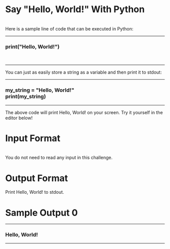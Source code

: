 <h1>Say "Hello, World!" With Python</h1><br>
Here is a sample line of code that can be executed in Python:<br>
<hr>
<h3>print("Hello, World!")</h3><br>
<hr>
You can just as easily store a string as a variable and then print it to stdout:<br>
<hr>
<h3>my_string = "Hello, World!"<br>
print(my_string)</h3>
<hr>
The above code will print Hello, World! on your screen. Try it yourself in the editor below!<br>
<h1>Input Format</h1><br>
You do not need to read any input in this challenge.<br>
<h1>Output Format</h1>
Print Hello, World! to stdout.<br>
<h1>Sample Output 0</h1>
<hr>
<h3>Hello, World!</h3>
<hr>
